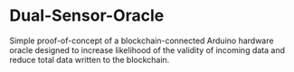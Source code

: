 # Dual-Sensor-Oracle

Simple proof-of-concept of a blockchain-connected Arduino hardware oracle designed to increase likelihood of the validity of incoming data and reduce total data written to the blockchain.

